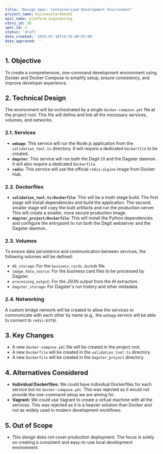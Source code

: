 ```yaml
---
title: 'Design Spec: Containerized Development Environment'
project_name: businessCardGenAI
epic_name: platform_engineering
story_id: 10
spec_id: 2
status: 'draft'
date_created: '2025-07-18T14:35:00-07:00'
date_approved: ''
---
```


## 1. Objective

To create a comprehensive, one-command development environment using Docker and Docker Compose to simplify setup, ensure consistency, and improve developer experience.

## 2. Technical Design

The environment will be orchestrated by a single `docker-compose.yml` file at the project root. This file will define and link all the necessary services, volumes, and networks.

### 2.1. Services

* **`webapp`**: This service will run the Node.js application from the `validation_tool.ts` directory. It will require a dedicated `Dockerfile` to be created.
* **`dagster`**: This service will run both the Dagit UI and the Dagster daemon. It will also require a dedicated `Dockerfile`.
* **`redis`**: This service will use the official `redis:alpine` image from Docker Hub.

### 2.2. Dockerfiles

* **`validation_tool.ts/Dockerfile`**: This will be a multi-stage build. The first stage will install dependencies and build the application. The second, smaller stage will copy the built artifacts and run the production server. This will create a smaller, more secure production image.
* **`dagster_project/Dockerfile`**: This will install the Python dependencies and configure the entrypoint to run both the Dagit webserver and the Dagster daemon.

### 2.3. Volumes

To ensure data persistence and communication between services, the following volumes will be defined:

* `db_storage`: For the `business_cards.duckdb` file.
* `image_data_source`: For the business card files to be processed by Dagster.
* `processing_output`: For the JSON output from the AI extraction.
* `dagster_storage`: For Dagster's run history and other metadata.

### 2.4. Networking

A custom bridge network will be created to allow the services to communicate with each other by name (e.g., the `webapp` service will be able to connect to `redis:6379`).

## 3. Key Changes

* A new `docker-compose.yml` file will be created in the project root.
* A new `Dockerfile` will be created in the `validation_tool.ts` directory.
* A new `Dockerfile` will be created in the `dagster_project` directory.

## 4. Alternatives Considered

* **Individual Dockerfiles:** We could have individual Dockerfiles for each service but no `docker-compose.yml`. This was rejected as it would not provide the one-command setup we are aiming for.
* **Vagrant:** We could use Vagrant to create a virtual machine with all the services. This was rejected as it is a heavier solution than Docker and not as widely used in modern development workflows.

## 5. Out of Scope

* This design does not cover production deployment. The focus is solely on creating a consistent and easy-to-use local development environment.
